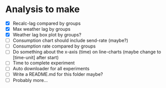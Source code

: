 # Analysis to make

- [x] Recalc-lag compared by groups
- [x] Max weather lag by groups
- [x] Weather lag box plot by groups? 
- [ ] Consumption chart should include send-rate (maybe?)
- [ ] Consumption rate compared by groups
- [ ] Do something about the x-axis (time) on line-charts (maybe change to [time-unit] after start)
- [ ] Time to complete experiment
- [ ] Auto downloader for all experiments 
- [ ] Write a README.md for this folder maybe?
- [ ] Probably more...